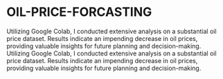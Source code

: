 # OIL-PRICE-FORCASTING
Utilizing Google Colab, I conducted extensive analysis on a substantial oil price dataset. Results indicate an impending decrease in oil prices, providing valuable insights for future planning and decision-making.
Utilizing Google Colab, I conducted extensive analysis on a substantial oil price dataset. Results indicate an impending decrease in oil prices, providing valuable insights for future planning and decision-making.
